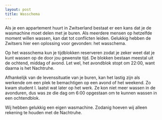 ```yaml
---
layout: post
title: Wasschema
---
```


Als je een appartement huurt in Zwitserland bestaat er een kans dat je de wasmachine moet delen met je buren. Als meerdere mensen op hetzelfde moment willen wassen, kan dat tot conflicten leiden. Gelukkig hebben de Zwitsers hier een oplossing voor gevonden: het wasschema.

Op het wasschema kun je tijdblokken reserveren zodat je zeker weet dat je kunt wassen op de door jou gewenste tijd. De blokken bestaan meestal uit de ochtend, middag of avond. Let wel, het avondblok stopt om 22:00, want daarna is het Nachtruhe.

Afhankelijk van de levenssituatie van je buren, kan het lastig zijn als werkende om een plek te bemachtigen op een avond of het weekend. Zo kwam student I. laatst wat later op het werk. Ze kon niet meer wassen in de avonduren, dus was ze die dag om 6:00 opgestaan om te kunnen wassen in een ochtendblok.

Wij hebben gelukkig een eigen wasmachine. Zodanig hoeven wij alleen rekening te houden met de Nachtruhe.
